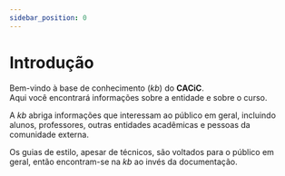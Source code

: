 ```yaml
---
sidebar_position: 0
---
```


# Introdução

Bem-vindo à base de conhecimento (_kb_) do **CACiC**.  
Aqui você encontrará informações sobre a entidade e sobre o curso.

A _kb_ abriga informações que interessam ao público em geral, incluindo alunos, professores, outras entidades acadêmicas e pessoas da comunidade externa.

Os guias de estilo, apesar de técnicos, são voltados para o público em geral, então encontram-se na _kb_ ao invés da documentação.

